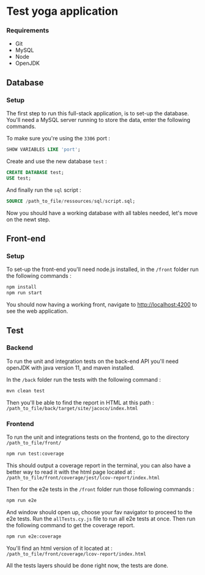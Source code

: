 # Test yoga application

### Requirements

- Git
- MySQL
- Node
- OpenJDK

## Database

### Setup
The first step to run this full-stack application, is to set-up the database.
You'll need a MySQL server running to store the data, enter the following commands.

To make sure you're using the `3306` port :

```sql
SHOW VARIABLES LIKE 'port';
```

Create and use the new database `test` :

```sql
CREATE DATABASE test;
USE test;
```

And finally run the `sql` script :

```sql
SOURCE /path_to_file/ressources/sql/script.sql;
```

Now you should have a working database with all tables needed, let's move on the newt step.

## Front-end

### Setup

To set-up the front-end you'll need node.js installed, in the `/front` folder run the following commands :

```bash
npm install
npm run start
```

You should now having a working front, navigate to [http://localhost:4200](http://localhost:4200) to see the web application.

## Test

### Backend

To run the unit and integration tests on the back-end API you'll need openJDK with java version 11, and maven installed.

In the `/back` folder run the tests with the following command :

```bash
mvn clean test
```

Then you'll be able to find the report in HTML at this path : `/path_to_file/back/target/site/jacoco/index.html`

### Frontend

To run the unit and integrations tests on the frontend, go to the directory `/path_to_file/front/`

```bash
npm run test:coverage
```

This should output a coverage report in the terminal, you can also have a better way to read it with the html page located at : `/path_to_file/front/coverage/jest/lcov-report/index.html`

Then for the e2e tests in the `/front` folder run those following commands :

```bash
npm run e2e
```

And window should open up, choose your fav navigator to proceed to the e2e tests. Run the `allTests.cy.js` file to run all e2e tests at once. Then run the following command to get the coverage report.

```bash
npm run e2e:coverage
```

You'll find an html version of it located at : `/path_to_file/front/coverage/lcov-report/index.html`

All the tests layers should be done right now, the tests are done.
